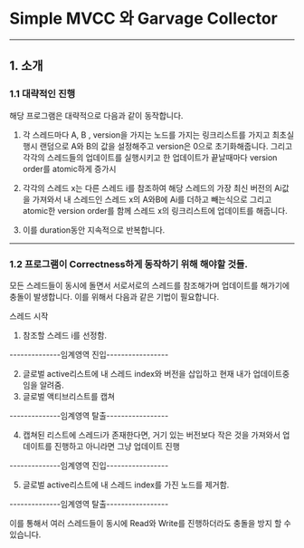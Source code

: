Simple MVCC 와 Garvage Collector
============
****
## 1. 소개
### 1.1 대략적인 진행
해당 프로그램은 대략적으로 다음과 같이 동작합니다. 
1. 각 스레드마다 A, B , version을 가지는 노드를 가지는 링크리스트를 가지고 최초실행시 랜덤으로 A와 B의 값을 설정해주고 version은 0으로 초기화해줍니다. 그리고 각각의 스레드들의 업데이트를 실행시키고 한 업데이트가 끝날때마다 version order를 atomic하게 증가시

2. 각각의 스레드 x는 다른 스레드 i를 참조하여 해당 스레드의 가장 최신 버전의 Ai값을 가져와서 내 스레드인 스레드 x의 A와B에 Ai를 더하고 빼는식으로 그리고 atomic한 version order를 함께 스레드 x의 링크리스트에 업데이트를 해줍니다.

3. 이를 duration동안 지속적으로 반복합니다.
- - -

### 1.2 프로그램이 Correctness하게 동작하기 위해 해야할 것들.
모든 스레드들이 동시에 돌면서 서로서로의 스레드를 참조해가며 업데이트를 해가기에 충돌이 발생합니다.
이를 위해서 다음과 같은 기법이 필요합니다.

스레드 시작
1. 참조할 스레드 i를 선정함.

--------------임계영역 진입-----------------

2. 글로벌 active리스트에 내 스레드 index와 버전을 삽입하고 현재 내가 업데이트중임을 알려줌.
3. 글로벌 액티브리스트를 캡쳐

--------------임계영역 탈출-----------------

4. 캡쳐된 리스트에 스레드i가 존재한다면, 거기 있는 버전보다 작은 것을 가져와서 업데이트를 진행하고 아니라면 그냥 업데이트 진행

--------------임계영역 진입-----------------

5. 글로벌 active리스트에 내 스레드 index를 가진 노드를 제거함.

--------------임계영역 탈출-----------------

이를 통해서 여러 스레드들이 동시에 Read와 Write를 진행하더라도 충돌을 방지 할 수 있습니다.

